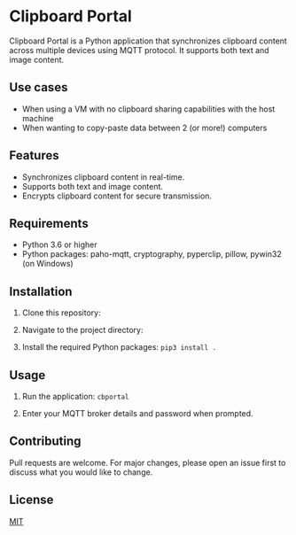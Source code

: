 # Clipboard Portal

Clipboard Portal is a Python application that synchronizes clipboard content across multiple devices using MQTT protocol. It supports both text and image content.

## Use cases

- When using a VM with no clipboard sharing capabilities with the host machine
- When wanting to copy-paste data between 2 (or more!) computers

## Features

- Synchronizes clipboard content in real-time.
- Supports both text and image content.
- Encrypts clipboard content for secure transmission.

## Requirements

- Python 3.6 or higher
- Python packages: paho-mqtt, cryptography, pyperclip, pillow, pywin32 (on Windows)

## Installation

1. Clone this repository:

2. Navigate to the project directory:

3. Install the required Python packages:
`pip3 install .`

## Usage

1. Run the application:
`cbportal`

2. Enter your MQTT broker details and password when prompted.

## Contributing

Pull requests are welcome. For major changes, please open an issue first to discuss what you would like to change.

## License

[MIT](https://choosealicense.com/licenses/mit/)